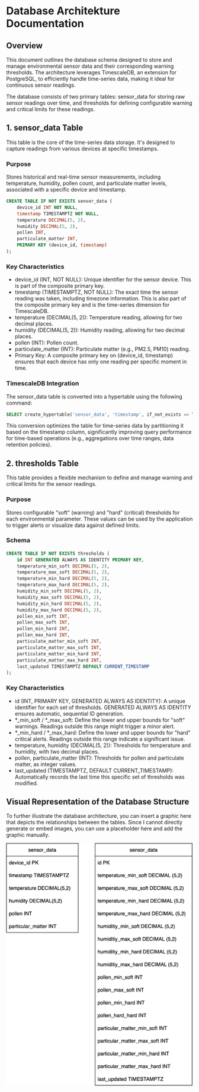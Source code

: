 # Database Architekture Documentation

## Overview
This document outlines the database schema designed to store and manage environmental sensor data and their corresponding warning thresholds. The architecture leverages TimescaleDB, an extension for PostgreSQL, to efficiently handle time-series data, making it ideal for continuous sensor readings.

The database consists of two primary tables: sensor_data for storing raw sensor readings over time, and thresholds for defining configurable warning and critical limits for these readings.

## 1. sensor_data Table
This table is the core of the time-series data storage. It's designed to capture readings from various devices at specific timestamps.

### Purpose
Stores historical and real-time sensor measurements, including temperature, humidity, pollen count, and particulate matter levels, associated with a specific device and timestamp.

```sql
CREATE TABLE IF NOT EXISTS sensor_data (
    device_id INT NOT NULL,
    timestamp TIMESTAMPTZ NOT NULL,
    temperature DECIMAL(5, 2),
    humidity DECIMAL(5, 2),
    pollen INT,
    particulate_matter INT,
    PRIMARY KEY (device_id, timestamp)
);
```

### Key Characteristics
- device_id (INT, NOT NULL): Unique identifier for the sensor device. This is part of the composite primary key.
- timestamp (TIMESTAMPTZ, NOT NULL): The exact time the sensor reading was taken, including timezone information. This is also part of the composite primary key and is the time-series dimension for TimescaleDB.
- temperature (DECIMAL(5, 2)): Temperature reading, allowing for two decimal places.
- humidity (DECIMAL(5, 2)): Humidity reading, allowing for two decimal places.
- pollen (INT): Pollen count.
- particulate_matter (INT): Particulate matter (e.g., PM2.5, PM10) reading.
- Primary Key: A composite primary key on (device_id, timestamp) ensures that each device has only one reading per specific moment in time.

### TimescaleDB Integration
The sensor_data table is converted into a hypertable using the following command:

```sql
SELECT create_hypertable('sensor_data', 'timestamp', if_not_exists => TRUE);
```

This conversion optimizes the table for time-series data by partitioning it based on the timestamp column, significantly improving query performance for time-based operations (e.g., aggregations over time ranges, data retention policies).

## 2. thresholds Table
This table provides a flexible mechanism to define and manage warning and critical limits for the sensor readings.

### Purpose
Stores configurable "soft" (warning) and "hard" (critical) thresholds for each environmental parameter. These values can be used by the application to trigger alerts or visualize data against defined limits.

### Schema
```sql
CREATE TABLE IF NOT EXISTS thresholds (
    id INT GENERATED ALWAYS AS IDENTITY PRIMARY KEY,
    temperature_min_soft DECIMAL(5, 2),
    temperature_max_soft DECIMAL(5, 2),
    temperature_min_hard DECIMAL(5, 2),
    temperature_max_hard DECIMAL(5, 2),
    humidity_min_soft DECIMAL(5, 2),
    humidity_max_soft DECIMAL(5, 2),
    humidity_min_hard DECIMAL(5, 2),
    humidity_max_hard DECIMAL(5, 2),
    pollen_min_soft INT,
    pollen_max_soft INT,
    pollen_min_hard INT,
    pollen_max_hard INT,
    particulate_matter_min_soft INT,
    particulate_matter_max_soft INT,
    particulate_matter_min_hard INT,
    particulate_matter_max_hard INT,
    last_updated TIMESTAMPTZ DEFAULT CURRENT_TIMESTAMP
);
```

### Key Characteristics

* id (INT, PRIMARY KEY, GENERATED ALWAYS AS IDENTITY): A unique identifier for each set of thresholds. GENERATED ALWAYS AS IDENTITY ensures automatic, sequential ID generation.
* *_min_soft / *_max_soft: Define the lower and upper bounds for "soft" warnings. Readings outside this range might trigger a minor alert.
* *_min_hard / *_max_hard: Define the lower and upper bounds for "hard" critical alerts. Readings outside this range indicate a significant issue.
* temperature, humidity (DECIMAL(5, 2)): Thresholds for temperature and humidity, with two decimal places.
* pollen, particulate_matter (INT): Thresholds for pollen and particulate matter, as integer values.
* last_updated (TIMESTAMPTZ, DEFAULT CURRENT_TIMESTAMP): Automatically records the last time this specific set of thresholds was modified.

## Visual Representation of the Database Structure
To further illustrate the database architecture, you can insert a graphic here that depicts the relationships between the tables. Since I cannot directly generate or embed images, you can use a placeholder here and add the graphic manually.

![Databank schema](../images/db_diagramm.svg)